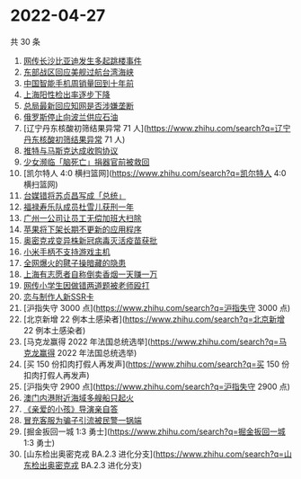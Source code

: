 # 2022-04-27

共 30 条

<!-- BEGIN ZHIHUSEARCH -->
<!-- 最后更新时间 Wed Apr 27 2022 18:13:36 GMT+0800 (China Standard Time) -->
1. [网传长沙比亚迪发生多起跳楼事件](https://www.zhihu.com/search?q=网传长沙比亚迪发生多起跳楼事件)
1. [东部战区回应美舰过航台湾海峡](https://www.zhihu.com/search?q=东部战区回应美舰过航台湾海峡)
1. [中国智能手机周销量回到十年前](https://www.zhihu.com/search?q=中国智能手机周销量回到十年前)
1. [上海阳性检出率逐步下降](https://www.zhihu.com/search?q=上海阳性检出率逐步下降)
1. [总局最新回应知网是否涉嫌垄断](https://www.zhihu.com/search?q=总局最新回应知网是否涉嫌垄断)
1. [俄罗斯停止向波兰供应石油](https://www.zhihu.com/search?q=俄罗斯停止向波兰供应石油)
1. [辽宁丹东核酸初筛结果异常 71 人](https://www.zhihu.com/search?q=辽宁丹东核酸初筛结果异常 71 人)
1. [推特与马斯克达成收购协议](https://www.zhihu.com/search?q=推特与马斯克达成收购协议)
1. [少女濒临「脑死亡」捐器官前被救回](https://www.zhihu.com/search?q=少女濒临「脑死亡」捐器官前被救回)
1. [凯尔特人 4:0 横扫篮网](https://www.zhihu.com/search?q=凯尔特人 4:0 横扫篮网)
1. [台媒错将苏贞昌写成「总统」](https://www.zhihu.com/search?q=台媒错将苏贞昌写成「总统」)
1. [福禄寿乐队成员杜雪儿获刑一年](https://www.zhihu.com/search?q=福禄寿乐队成员杜雪儿获刑一年)
1. [广州一公司让员工无偿加班大扫除](https://www.zhihu.com/search?q=广州一公司让员工无偿加班大扫除)
1. [苹果将下架长期不更新的应用程序](https://www.zhihu.com/search?q=苹果将下架长期不更新的应用程序)
1. [奥密克戎变异株新冠病毒灭活疫苗获批](https://www.zhihu.com/search?q=奥密克戎变异株新冠病毒灭活疫苗获批)
1. [小米手柄不支持游戏主机](https://www.zhihu.com/search?q=小米手柄不支持游戏主机)
1. [全网爆火的毽子操暗藏的隐患](https://www.zhihu.com/search?q=全网爆火的毽子操暗藏的隐患)
1. [上海有志愿者自称倒卖香烟一天赚一万](https://www.zhihu.com/search?q=上海有志愿者自称倒卖香烟一天赚一万)
1. [网传小学生因做错两道题被老师殴打](https://www.zhihu.com/search?q=网传小学生因做错两道题被老师殴打)
1. [恋与制作人新SSR卡](https://www.zhihu.com/search?q=恋与制作人新SSR卡)
1. [沪指失守 3000 点](https://www.zhihu.com/search?q=沪指失守 3000 点)
1. [北京新增 22 例本土感染者](https://www.zhihu.com/search?q=北京新增 22 例本土感染者)
1. [马克龙赢得 2022 年法国总统选举](https://www.zhihu.com/search?q=马克龙赢得 2022 年法国总统选举)
1. [买 150 份扣肉打假人再发声](https://www.zhihu.com/search?q=买 150 份扣肉打假人再发声)
1. [沪指失守 2900 点](https://www.zhihu.com/search?q=沪指失守 2900 点)
1. [澳门内港附近海域多艘船只起火](https://www.zhihu.com/search?q=澳门内港附近海域多艘船只起火)
1. [《亲爱的小孩》导演亲自答](https://www.zhihu.com/search?q=《亲爱的小孩》导演亲自答)
1. [冒充客服为骗子引流被民警一锅端](https://www.zhihu.com/search?q=冒充客服为骗子引流被民警一锅端)
1. [掘金扳回一城 1:3 勇士](https://www.zhihu.com/search?q=掘金扳回一城 1:3 勇士)
1. [山东检出奥密克戎 BA.2.3 进化分支](https://www.zhihu.com/search?q=山东检出奥密克戎 BA.2.3 进化分支)
<!-- END ZHIHUSEARCH -->
